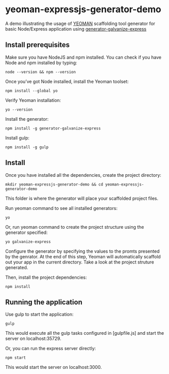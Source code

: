 # yeoman-expressjs-generator-demo

A demo illustrating the usage of [YEOMAN](http://yeoman.io) scaffolding tool generator for basic Node/Express application using [generator-galvanize-express](https://github.com/gSchool/generator-galvanize-express)

## Install prerequisites

Make sure you have NodeJS and npm installed. You can check if you have Node and npm installed by typing:

```
node --version && npm --version
```

Once you’ve got Node installed, install the Yeoman toolset:

```
npm install --global yo
```

Verify Yeoman installation:

```
yo --version
```

Install the generator:

```
npm install -g generator-galvanize-express
```

Install gulp:

```
npm install -g gulp
```

## Install

Once you have installed all the dependencies, create the project directory:

```
mkdir yeoman-expressjs-generator-demo && cd yeoman-expressjs-generator-demo
```
This folder is where the generator will place your scaffolded project files.


Run yeoman command to see all installed generators:

```
yo
```
Or, run yeoman command to create the project structure using the generator specified:

```
yo galvanize-express
```
Configure the generator by specifying the values to the promts presented by the genrator.
At the end of this step, Yeoman will automatically scaffold out your app in the current directory. Take a look at the project struture generated.

Then, install the project dependencies:
```
npm install
```

## Running the application

Use gulp to start the application:
```
gulp
```
This would execute all the gulp tasks configured in [gulpfile.js] and start the server on localhost:35729.

Or, you can run the express server directly:

```
npm start
```
This would start the server on localhost:3000.
